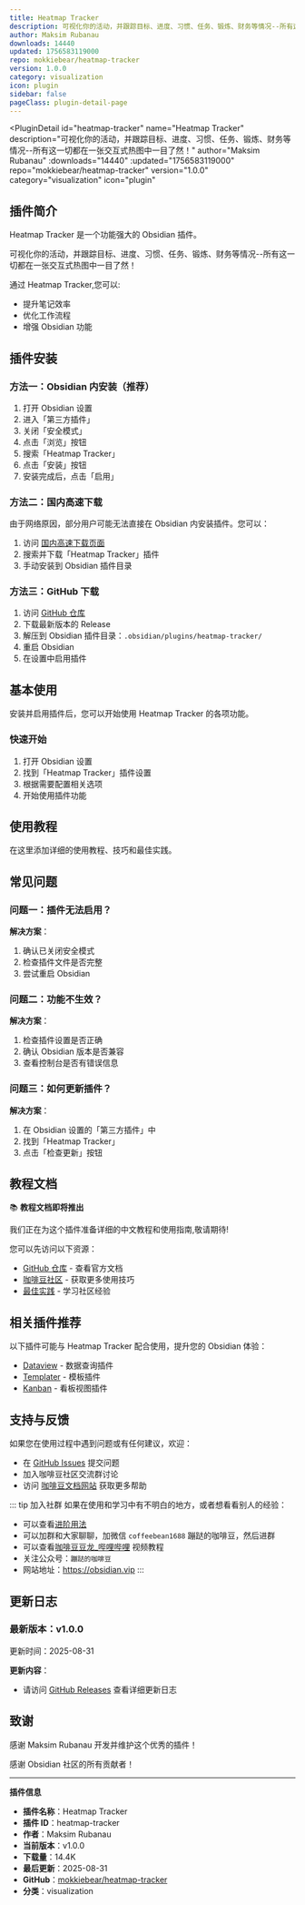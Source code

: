 ```yaml
---
title: Heatmap Tracker
description: 可视化你的活动，并跟踪目标、进度、习惯、任务、锻炼、财务等情况--所有这一切都在一张交互式热图中一目了然！
author: Maksim Rubanau
downloads: 14440
updated: 1756583119000
repo: mokkiebear/heatmap-tracker
version: 1.0.0
category: visualization
icon: plugin
sidebar: false
pageClass: plugin-detail-page
---
```


<PluginDetail
  id="heatmap-tracker"
  name="Heatmap Tracker"
  description="可视化你的活动，并跟踪目标、进度、习惯、任务、锻炼、财务等情况--所有这一切都在一张交互式热图中一目了然！"
  author="Maksim Rubanau"
  :downloads="14440"
  :updated="1756583119000"
  repo="mokkiebear/heatmap-tracker"
  version="1.0.0"
  category="visualization"
  icon="plugin"
>

<!-- AUTO_GENERATED_START -->
## 插件简介

Heatmap Tracker 是一个功能强大的 Obsidian 插件。

可视化你的活动，并跟踪目标、进度、习惯、任务、锻炼、财务等情况--所有这一切都在一张交互式热图中一目了然！

通过 Heatmap Tracker,您可以:

- 提升笔记效率
- 优化工作流程
- 增强 Obsidian 功能

<!-- AUTO_GENERATED_END -->

<!-- AUTO_GENERATED_START -->
## 插件安装

### 方法一：Obsidian 内安装（推荐）

1. 打开 Obsidian 设置
2. 进入「第三方插件」
3. 关闭「安全模式」
4. 点击「浏览」按钮
5. 搜索「Heatmap Tracker」
6. 点击「安装」按钮
7. 安装完成后，点击「启用」

### 方法二：国内高速下载

由于网络原因，部分用户可能无法直接在 Obsidian 内安装插件。您可以：

1. 访问 [国内高速下载页面](/zh/documentation/obsidian-plugins-download.html)
2. 搜索并下载「Heatmap Tracker」插件
3. 手动安装到 Obsidian 插件目录

### 方法三：GitHub 下载

1. 访问 [GitHub 仓库](https://github.com/mokkiebear/heatmap-tracker)
2. 下载最新版本的 Release
3. 解压到 Obsidian 插件目录：`.obsidian/plugins/heatmap-tracker/`
4. 重启 Obsidian
5. 在设置中启用插件

## 基本使用

安装并启用插件后，您可以开始使用 Heatmap Tracker 的各项功能。

### 快速开始

1. 打开 Obsidian 设置
2. 找到「Heatmap Tracker」插件设置
3. 根据需要配置相关选项
4. 开始使用插件功能

<!-- AUTO_GENERATED_END -->

<!-- CUSTOM_CONTENT_START:tutorial -->
## 使用教程

在这里添加详细的使用教程、技巧和最佳实践。

<!-- CUSTOM_CONTENT_END:tutorial -->

<!-- SHARED_CONTENT_START -->
## 常见问题

### 问题一：插件无法启用？

**解决方案**：
1. 确认已关闭安全模式
2. 检查插件文件是否完整
3. 尝试重启 Obsidian

### 问题二：功能不生效？

**解决方案**：
1. 检查插件设置是否正确
2. 确认 Obsidian 版本是否兼容
3. 查看控制台是否有错误信息

### 问题三：如何更新插件？

**解决方案**：
1. 在 Obsidian 设置的「第三方插件」中
2. 找到「Heatmap Tracker」
3. 点击「检查更新」按钮

## 教程文档

📚 **教程文档即将推出**

我们正在为这个插件准备详细的中文教程和使用指南,敬请期待!

您可以先访问以下资源：
- [GitHub 仓库](https://github.com/mokkiebear/heatmap-tracker) - 查看官方文档
- [咖啡豆社区](/zh/bases/) - 获取更多使用技巧
- [最佳实践](/zh/best-practices/) - 学习社区经验

## 相关插件推荐

以下插件可能与 Heatmap Tracker 配合使用，提升您的 Obsidian 体验：

- [Dataview](/zh/plugins/dataview.html) - 数据查询插件
- [Templater](/zh/plugins/templater-obsidian.html) - 模板插件
- [Kanban](/zh/plugins/obsidian-kanban.html) - 看板视图插件

## 支持与反馈

如果您在使用过程中遇到问题或有任何建议，欢迎：

- 在 [GitHub Issues](https://github.com/mokkiebear/heatmap-tracker/issues) 提交问题
- 加入咖啡豆社区交流群讨论
- 访问 [咖啡豆文档网站](https://obsidian.vip) 获取更多帮助

::: tip 加入社群
如果在使用和学习中有不明白的地方，或者想看看别人的经验：
- 可以查看[进阶用法](/zh/advanced)
- 可以加群和大家聊聊，加微信 `coffeebean1688` 蹦跶的咖啡豆，然后进群
- 可以查看[咖啡豆豆龙_哔哩哔哩](https://space.bilibili.com/618777356) 视频教程
- 关注公众号：`蹦跶的咖啡豆`
- 网站地址：https://obsidian.vip
:::
<!-- SHARED_CONTENT_END -->

<!-- AUTO_GENERATED_START -->
## 更新日志

### 最新版本：v1.0.0

更新时间：2025-08-31

**更新内容**：
- 请访问 [GitHub Releases](https://github.com/mokkiebear/heatmap-tracker/releases) 查看详细更新日志

## 致谢

感谢 Maksim Rubanau 开发并维护这个优秀的插件！

感谢 Obsidian 社区的所有贡献者！

---

**插件信息**
- **插件名称**：Heatmap Tracker
- **插件 ID**：heatmap-tracker
- **作者**：Maksim Rubanau
- **当前版本**：v1.0.0
- **下载量**：14.4K
- **最后更新**：2025-08-31
- **GitHub**：[mokkiebear/heatmap-tracker](https://github.com/mokkiebear/heatmap-tracker)
- **分类**：visualization
<!-- AUTO_GENERATED_END -->

</PluginDetail>

